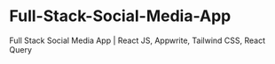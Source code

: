 # Full-Stack-Social-Media-App
Full Stack Social Media App | React JS, Appwrite, Tailwind CSS, React Query
